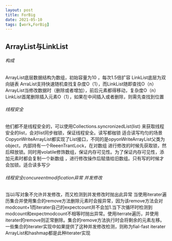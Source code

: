 ```yaml
---
layout: post
title: ForBig
date: 2021-05-10
tags: [work,ForBig]
---
```


ArrayList与LinkList
----

###### 构成
ArrayList底层数据结构为数组，初始容量为10 ，每次1.5倍扩容
LinkList底层为双向链表
ArraList支持快速随机查找复杂度O（1），而LinkList随即查找O（n）
ArrayList当修改数据时（删除或者增加），前后元素都得移动，复杂度O（n）
LinkList首尾删除插入元素O（1），如果在中间插入或者删除，则需先查找到位置

###### 线程安全
他们都不是线程安全的，可以使用Collections.syncronizedList(list) 来获取线程安全的list，会对list同步枷锁，保证线程安全。读写都枷锁
适合读写均匀的场景
CopyonWriteArrayList都实现了List接口，不同的是opyonWriteArrayList父类为object，内部持有一个ReeenTrantLock，在对数组
进行修改的时候先获取锁，然后释放锁。同时用volatile修饰数组，保证内存可见性。为了保证内存可见性，添加元素时都会复制一个新数组
，进行修改操作后赋值给旧数组。只有写的时候才会加锁。适合读多写少

###### 线程安全concureentmodification异常 并发修改
当以i写对象不允许并发修改，而又检测到并发修改时抛出此异常
当使用iterater遍历集合并使用集合的remove方法删除元素时会报异常，因为该remove方法会对modcount+1而iterater自己的expectcount并不会加1.当下次循环时检测到
modcount和expectmodcount不相等时抛出异常。使用iterrate遍历，并使用iterater的remove则正常删除。集合的remove方法执行时会将剩余的元素左移。
一些集合的iterater实现中如果提供了这种并发修改检测，则称为fial-fast iterater
ArrayList和hashmap都是此种iterater实现






